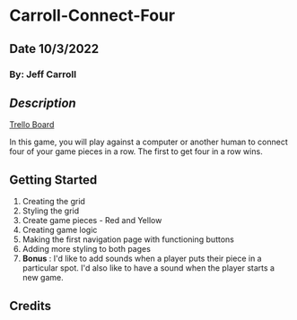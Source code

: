 # Carroll-Connect-Four

## Date 10/3/2022

### By: Jeff Carroll

## **_Description_**

[Trello Board](https://trello.com/b/JqhpRwgD/jeffs-project-board)

In this game, you will play against a computer or another human to connect four of your game pieces in a row. The first to get four in a row wins.

## Getting Started

1. Creating the grid
2. Styling the grid
3. Create game pieces - Red and Yellow
4. Creating game logic
5. Making the first navigation page with functioning buttons
6. Adding more styling to both pages
7. **Bonus** : I'd like to add sounds when a player puts their piece in a particular spot. I'd also like to have a sound when the player starts a new game.

## Credits
